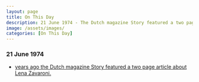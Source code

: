 ```yaml
---
layout: page
title: On This Day
description: 21 June 1974 - The Dutch magazine Story featured a two page article about Lena Zavaroni.
image: /assets/images/
categories: [On This Day]
---
```


### 21 June 1974
* [<span id="age"></span> years ago the Dutch magazine Story featured a two page article about Lena Zavaroni.](/magazines/1974/06/21/story.html)

<!-- Script for calculating number of years ago -->
<script>
var dob = '19740621';
var year = Number(dob.substr(0, 4));
var month = Number(dob.substr(4, 2)) - 1;
var day = Number(dob.substr(6, 2));
var today = new Date();
var age = today.getFullYear() - year;
if (today.getMonth() < month || (today.getMonth() == month && today.getDate() < day)) {
age--;
}
document.getElementById("age").innerHTML=age;
</script>

